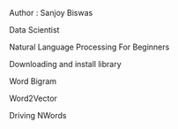 Author : Sanjoy Biswas

Data Scientist


Natural Language Processing For Beginners

Downloading and install library

Word Bigram

Word2Vector

Driving NWords


